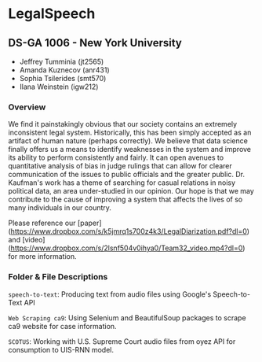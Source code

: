 # LegalSpeech
## DS-GA 1006 - New York University 
- Jeffrey Tumminia (jt2565)
- Amanda Kuznecov (anr431)
- Sophia Tsilerides (smt570)
- Ilana Weinstein (igw212)

### Overview
We find it painstakingly obvious that our society contains an extremely inconsistent legal system. Historically, this has been simply accepted as an artifact of human nature (perhaps correctly). We believe that data science finally offers us a means to identify weaknesses in the system and improve its ability to perform consistently and fairly. It can open avenues to quantitative analysis of bias in judge rulings that can allow for clearer communication of the issues to public officials and the greater public. Dr. Kaufman's work has a theme of searching for casual relations in noisy political data, an area under-studied in our opinion. Our hope is that we may contribute to the cause of improving a system that affects the lives of so many individuals in our country. 

Please reference our [paper] (https://www.dropbox.com/s/k5jmrq1s700z4k3/LegalDiarization.pdf?dl=0) and [video] (https://www.dropbox.com/s/2lsnf504v0ihya0/Team32_video.mp4?dl=0) for more information. 

### Folder & File Descriptions

`speech-to-text`: Producing text from audio files using Google's Speech-to-Text API

`Web Scraping ca9`: Using Selenium and BeautifulSoup packages to scrape ca9 website for case information. 

`SCOTUS`: Working with U.S. Supreme Court audio files from oyez API for consumption to UIS-RNN model.
